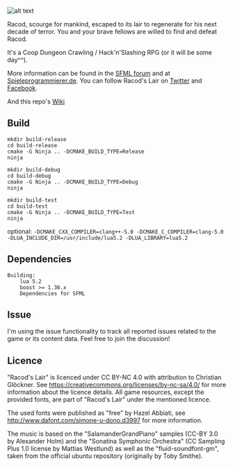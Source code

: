 ![alt text](http://media.indiedb.com/images/games/1/41/40378/add.png "Racod's Lair")

Racod, scourge for mankind, escaped to its lair to regenerate for his next decade of terror.
You and your brave fellows are willed to find and defeat Racod.

It's a Coop Dungeon Crawling / Hack'n'Slashing RPG (or it will be some day^^).

More information can be found in the [SFML forum](http://en.sfml-dev.org/forums/index.php?topic=16367.0) and at [Spieleprogrammierer.de](https://www.spieleprogrammierer.de/12-projektvorstellungen-und-stellenangebote/23552-racod-s-lair-ein-coop-dungeoncrawler). You can follow Racod's Lair on [Twitter](http://www.twitter.com/racodslair) and [Facebook](http://www.facebook.com/racodslair).

And this repo's [Wiki](https://github.com/cgloeckner/racods-lair/wiki)

## Build

```
mkdir build-release
cd build-release
cmake -G Ninja .. -DCMAKE_BUILD_TYPE=Release
ninja
```
```
mkdir build-debug
cd build-debug
cmake -G Ninja .. -DCMAKE_BUILD_TYPE=Debug
ninja
```

```
mkdir build-test
cd build-test
cmake -G Ninja .. -DCMAKE_BUILD_TYPE=Test
ninja
```

optional: `-DCMAKE_CXX_COMPILER=clang++-5.0 -DCMAKE_C_COMPILER=clang-5.0 -DLUA_INCLUDE_DIR=/usr/include/lua5.2 -DLUA_LIBRARY=lua5.2`

## Dependencies

```
Building:
    lua 5.2
    boost >= 1.36.x
    Dependencies for SFML
```

## Issue

I'm using the issue functionality to track all reported issues related to the game or its content data. Feel free to join the discussion!

## Licence

"Racod's Lair" is licenced under CC BY-NC 4.0 with attribution to Christian Glöckner. See https://creativecommons.org/licenses/by-nc-sa/4.0/ for more information about the licence details. All game resources, except the provided fonts, are part of "Racod's Lair" under the mentioned licence.

The used fonts were published as "free" by Hazel Abbiati, see http://www.dafont.com/simone-u-dono.d3997 for more information.

The music is based on the "SalamanderGrandPiano" samples (CC-BY 3.0 by Alexander Holm) and the "Sonatina Symphonic Orchestra" (CC Sampling Plus 1.0 license by Mattias Westlund) as well as the "fluid-soundfont-gm", taken from the official ubuntu repository (originally by Toby Smithe).
